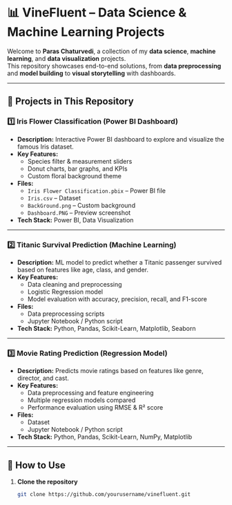 # 📊 VineFluent – Data Science & Machine Learning Projects

Welcome to **Paras Chaturvedi**, a collection of my **data science**, **machine learning**, and **data visualization** projects.  
This repository showcases end-to-end solutions, from **data preprocessing** and **model building** to **visual storytelling** with dashboards.

---

## 📂 Projects in This Repository

### 1️⃣ Iris Flower Classification (Power BI Dashboard)
- **Description:** Interactive Power BI dashboard to explore and visualize the famous Iris dataset.  
- **Key Features:**
  - Species filter & measurement sliders
  - Donut charts, bar graphs, and KPIs
  - Custom floral background theme
- **Files:**
  - `Iris Flower Classification.pbix` – Power BI file
  - `Iris.csv` – Dataset
  - `BackGround.png` – Custom background
  - `Dashboard.PNG` – Preview screenshot
- **Tech Stack:** Power BI, Data Visualization

---

### 2️⃣ Titanic Survival Prediction (Machine Learning)
- **Description:** ML model to predict whether a Titanic passenger survived based on features like age, class, and gender.  
- **Key Features:**
  - Data cleaning and preprocessing
  - Logistic Regression model
  - Model evaluation with accuracy, precision, recall, and F1-score
- **Files:**
  - Data preprocessing scripts
  - Jupyter Notebook / Python script
- **Tech Stack:** Python, Pandas, Scikit-Learn, Matplotlib, Seaborn

---

### 3️⃣ Movie Rating Prediction (Regression Model)
- **Description:** Predicts movie ratings based on features like genre, director, and cast.  
- **Key Features:**
  - Data preprocessing and feature engineering
  - Multiple regression models compared
  - Performance evaluation using RMSE & R² score
- **Files:**
  - Dataset
  - Jupyter Notebook / Python script
- **Tech Stack:** Python, Pandas, Scikit-Learn, NumPy, Matplotlib

---

## 🚀 How to Use
1. **Clone the repository**
   ```bash
   git clone https://github.com/yourusername/vinefluent.git
